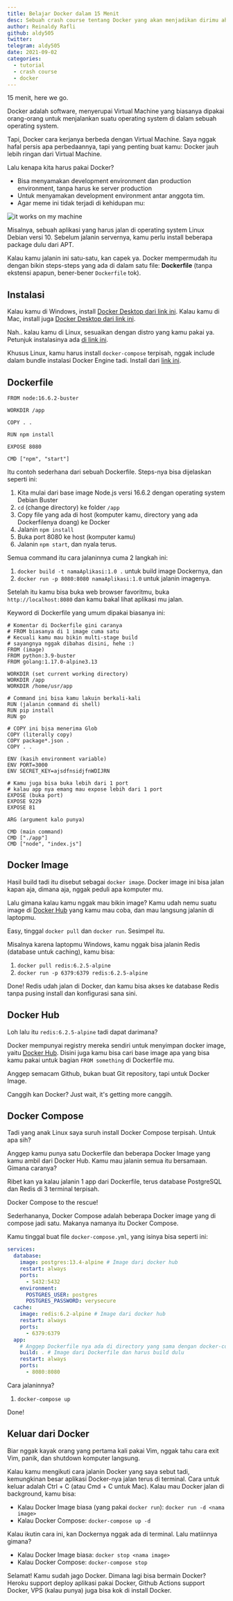 ```yaml
---
title: Belajar Docker dalam 15 Menit
desc: Sebuah crash course tentang Docker yang akan menjadikan dirimu ahli DevOps hanya dalam 15 menit
author: Reinaldy Rafli
github: aldy505
twitter:
telegram: aldy505
date: 2021-09-02
categories:
  - tutorial
  - crash course
  - docker
---
```


15 menit, here we go.

Docker adalah software, menyerupai Virtual Machine yang biasanya dipakai orang-orang untuk menjalankan suatu operating system di dalam sebuah operating system.

Tapi, Docker cara kerjanya berbeda dengan Virtual Machine. Saya nggak hafal persis apa perbedaannya, tapi yang penting buat kamu: Docker jauh lebih ringan dari Virtual Machine.

Lalu kenapa kita harus pakai Docker?

- Bisa menyamakan development environment dan production environment, tanpa harus ke server production
- Untuk menyamakan development environment antar anggota tim.
- Agar meme ini tidak terjadi di kehidupan mu:

![it works on my machine](https://hackernoon.com/hn-images/1*ookfwogTLx_1qhHaiFJoJw.png)

Misalnya, sebuah aplikasi yang harus jalan di operating system Linux Debian versi 10. Sebelum jalanin servernya, kamu perlu install beberapa package dulu dari APT.

Kalau kamu jalanin ini satu-satu, kan capek ya. Docker mempermudah itu dengan bikin steps-steps yang ada di dalam satu file: **Dockerfile** (tanpa ekstensi apapun, bener-bener `Dockerfile` tok).

## Instalasi

Kalau kamu di Windows, install [Docker Desktop dari link ini](https://docs.docker.com/desktop/windows/install/). Kalau kamu di Mac, install juga [Docker Desktop dari link ini](https://docs.docker.com/desktop/mac/install/).

Nah.. kalau kamu di Linux, sesuaikan dengan distro yang kamu pakai ya. Petunjuk instalasinya ada [di link ini](https://docs.docker.com/engine/install/).

Khusus Linux, kamu harus install `docker-compose` terpisah, nggak include dalam bundle instalasi Docker Engine tadi. Install dari [link ini](https://docs.docker.com/compose/install/#install-compose).

## Dockerfile

```docker
FROM node:16.6.2-buster

WORKDIR /app

COPY . .

RUN npm install

EXPOSE 8080

CMD ["npm", "start"]
```

Itu contoh sederhana dari sebuah Dockerfile. Steps-nya bisa dijelaskan seperti ini:

1. Kita mulai dari base image Node.js versi 16.6.2 dengan operating system Debian Buster
2. `cd` (change directory) ke folder `/app`
3. Copy file yang ada di host (komputer kamu, directory yang ada Dockerfilenya doang) ke Docker
4. Jalanin `npm install`
5. Buka port 8080 ke host (komputer kamu)
6. Jalanin `npm start`, dan nyala terus.

Semua command itu cara jalaninnya cuma 2 langkah ini:

1. `docker build -t namaAplikasi:1.0 .` untuk build image Dockernya, dan
2. `docker run -p 8080:8080 namaAplikasi:1.0` untuk jalanin imagenya.

Setelah itu kamu bisa buka web browser favoritmu, buka `http://localhost:8080` dan kamu bakal lihat aplikasi mu jalan.

Keyword di Dockerfile yang umum dipakai biasanya ini:

```docker
# Komentar di Dockerfile gini caranya
# FROM biasanya di 1 image cuma satu
# Kecuali kamu mau bikin multi-stage build
# sayangnya nggak dibahas disini, hehe :)
FROM (image)
FROM python:3.9-buster
FROM golang:1.17.0-alpine3.13

WORKDIR (set current working directory)
WORKDIR /app
WORKDIR /home/usr/app

# Command ini bisa kamu lakuin berkali-kali
RUN (jalanin command di shell)
RUN pip install
RUN go

# COPY ini bisa menerima Glob
COPY (literally copy)
COPY package*.json .
COPY . .

ENV (kasih environment variable)
ENV PORT=3000
ENV SECRET_KEY=ajsdfnsidjfnWDIJRN

# Kamu juga bisa buka lebih dari 1 port
# kalau app nya emang mau expose lebih dari 1 port
EXPOSE (buka port)
EXPOSE 9229
EXPOSE 81

ARG (argument kalo punya)

CMD (main command)
CMD ["./app"]
CMD ["node", "index.js"]
```

## Docker Image

Hasil build tadi itu disebut sebagai `docker image`. Docker image ini bisa jalan kapan aja, dimana aja, nggak peduli apa komputer mu.

Lalu gimana kalau kamu nggak mau bikin image? Kamu udah nemu suatu image di [Docker Hub](https://hub.docker.com/search?q=&type=image) yang kamu mau coba, dan mau langsung jalanin di laptopmu.

Easy, tinggal `docker pull` dan `docker run`. Sesimpel itu.

Misalnya karena laptopmu Windows, kamu nggak bisa jalanin Redis (database untuk caching), kamu bisa:

1. `docker pull redis:6.2.5-alpine`
2. `docker run -p 6379:6379 redis:6.2.5-alpine`

Done! Redis udah jalan di Docker, dan kamu bisa akses ke database Redis tanpa pusing install dan konfigurasi sana sini.

## Docker Hub

Loh lalu itu `redis:6.2.5-alpine` tadi dapat darimana?

Docker mempunyai registry mereka sendiri untuk menyimpan docker image, yaitu [Docker Hub](https://hub.docker.com/). Disini juga kamu bisa cari base image apa yang bisa kamu pakai untuk bagian `FROM something` di Dockerfile mu.

Anggep semacam Github, bukan buat Git repository, tapi untuk Docker Image.

Canggih kan Docker? Just wait, it's getting more canggih.

## Docker Compose

Tadi yang anak Linux saya suruh install Docker Compose terpisah. Untuk apa sih?

Anggep kamu punya satu Dockerfile dan beberapa Docker Image yang kamu ambil dari Docker Hub. Kamu mau jalanin semua itu bersamaan. Gimana caranya?

Ribet kan ya kalau jalanin 1 app dari Dockerfile, terus database PostgreSQL dan Redis di 3 terminal terpisah.

Docker Compose to the rescue!

Sederhananya, Docker Compose adalah beberapa Docker image yang di compose jadi satu. Makanya namanya itu Docker Compose.

Kamu tinggal buat file `docker-compose.yml`, yang isinya bisa seperti ini:

```yaml
services:
  database:
    image: postgres:13.4-alpine # Image dari docker hub
    restart: always
    ports:
      - 5432:5432
    environment:
      POSTGRES_USER: postgres
      POSTGRES_PASSWORD: verysecure
  cache:
    image: redis:6.2-alpine # Image dari docker hub
    restart: always
    ports:
      - 6379:6379
  app:
    # Anggep Dockerfile nya ada di directory yang sama dengan docker-compose.yml
    build: . # Image dari Dockerfile dan harus build dulu
    restart: always
    ports:
      - 8080:8080
```

Cara jalaninnya?

1. `docker-compose up`

Done!

## Keluar dari Docker

Biar nggak kayak orang yang pertama kali pakai Vim, nggak tahu cara exit Vim, panik, dan shutdown komputer langsung.

Kalau kamu mengikuti cara jalanin Docker yang saya sebut tadi, kemungkinan besar aplikasi Docker-nya jalan terus di terminal. Cara untuk keluar adalah Ctrl + C (atau Cmd + C untuk Mac). Kalau mau Docker jalan di background, kamu bisa:

- Kalau Docker Image biasa (yang pakai `docker run`): `docker run -d <nama image>`
- Kalau Docker Compose: `docker-compose up -d`

Kalau ikutin cara ini, kan Dockernya nggak ada di terminal. Lalu matiinnya gimana?

- Kalau Docker Image biasa: `docker stop <nama image>`
- Kalau Docker Compose: `docker-compose stop`

Selamat! Kamu sudah jago Docker. Dimana lagi bisa bermain Docker? Heroku support deploy aplikasi pakai Docker, Github Actions support Docker, VPS (kalau punya) juga bisa kok di install Docker.
